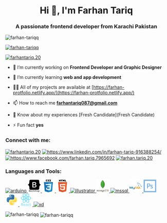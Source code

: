 
<h1 align="center">Hi 👋, I'm Farhan Tariq</h1>
<h3 align="center">A passionate frontend developer from Karachi Pakistan</h3>

<p align="left"> <img src="https://komarev.com/ghpvc/?username=farhan-tariqq&label=Profile%20views&color=0e75b6&style=flat" alt="farhan-tariqq" /> </p>

<p align="left"> <a href="https://github.com/ryo-ma/github-profile-trophy"><img src="https://github-profile-trophy.vercel.app/?username=farhan-tariqq" alt="farhan-tariqq" /></a> </p>

<p align="left"> <a href="https://twitter.com/farhantariq.20" target="blank"><img src="https://img.shields.io/twitter/follow/farhantariq.20?logo=twitter&style=for-the-badge" alt="farhantariq.20" /></a> </p>

- 🔭 I’m currently working on **Frontend Developer and Graphic Designer**

- 🌱 I’m currently learning **web and app development**

- 👨‍💻 All of my projects are available at [https://farhan-protfolio.netlify.app/](https://farhan-protfolio.netlify.app/)

- 📫 How to reach me **farhantariq087@gmail.com**

- 📄 Know about my experiences [Fresh Candidate](Fresh Candidate)

- ⚡ Fun fact **yes**

<h3 align="left">Connect with me:</h3>
<p align="left">
<a href="https://twitter.com/farhantariq.20" target="blank"><img align="center" src="https://raw.githubusercontent.com/rahuldkjain/github-profile-readme-generator/master/src/images/icons/Social/twitter.svg" alt="farhantariq.20" height="30" width="40" /></a>
<a href="https://linkedin.com/in/https://www.linkedin.com/in/farhan-tariq-916388254/" target="blank"><img align="center" src="https://raw.githubusercontent.com/rahuldkjain/github-profile-readme-generator/master/src/images/icons/Social/linked-in-alt.svg" alt="https://www.linkedin.com/in/farhan-tariq-916388254/" height="30" width="40" /></a>
<a href="https://fb.com/https://www.facebook.com/farhan.tariq.7965692" target="blank"><img align="center" src="https://raw.githubusercontent.com/rahuldkjain/github-profile-readme-generator/master/src/images/icons/Social/facebook.svg" alt="https://www.facebook.com/farhan.tariq.7965692" height="30" width="40" /></a>
<a href="https://instagram.com/farhan.tariq.20" target="blank"><img align="center" src="https://raw.githubusercontent.com/rahuldkjain/github-profile-readme-generator/master/src/images/icons/Social/instagram.svg" alt="farhan.tariq.20" height="30" width="40" /></a>
</p>

<h3 align="left">Languages and Tools:</h3>
<p align="left"> <a href="https://www.arduino.cc/" target="_blank" rel="noreferrer"> <img src="https://cdn.worldvectorlogo.com/logos/arduino-1.svg" alt="arduino" width="40" height="40"/> </a> <a href="https://getbootstrap.com" target="_blank" rel="noreferrer"> <img src="https://raw.githubusercontent.com/devicons/devicon/master/icons/bootstrap/bootstrap-plain-wordmark.svg" alt="bootstrap" width="40" height="40"/> </a> <a href="https://www.w3schools.com/css/" target="_blank" rel="noreferrer"> <img src="https://raw.githubusercontent.com/devicons/devicon/master/icons/css3/css3-original-wordmark.svg" alt="css3" width="40" height="40"/> </a> <a href="https://www.w3.org/html/" target="_blank" rel="noreferrer"> <img src="https://raw.githubusercontent.com/devicons/devicon/master/icons/html5/html5-original-wordmark.svg" alt="html5" width="40" height="40"/> </a> <a href="https://www.adobe.com/in/products/illustrator.html" target="_blank" rel="noreferrer"> <img src="https://www.vectorlogo.zone/logos/adobe_illustrator/adobe_illustrator-icon.svg" alt="illustrator" width="40" height="40"/> </a> <a href="https://www.mongodb.com/" target="_blank" rel="noreferrer"> <img src="https://raw.githubusercontent.com/devicons/devicon/master/icons/mongodb/mongodb-original-wordmark.svg" alt="mongodb" width="40" height="40"/> </a> <a href="https://www.microsoft.com/en-us/sql-server" target="_blank" rel="noreferrer"> <img src="https://www.svgrepo.com/show/303229/microsoft-sql-server-logo.svg" alt="mssql" width="40" height="40"/> </a> <a href="https://www.mysql.com/" target="_blank" rel="noreferrer"> <img src="https://raw.githubusercontent.com/devicons/devicon/master/icons/mysql/mysql-original-wordmark.svg" alt="mysql" width="40" height="40"/> </a> <a href="https://www.photoshop.com/en" target="_blank" rel="noreferrer"> <img src="https://raw.githubusercontent.com/devicons/devicon/master/icons/photoshop/photoshop-line.svg" alt="photoshop" width="40" height="40"/> </a> <a href="https://www.python.org" target="_blank" rel="noreferrer"> <img src="https://raw.githubusercontent.com/devicons/devicon/master/icons/python/python-original.svg" alt="python" width="40" height="40"/> </a> <a href="https://reactjs.org/" target="_blank" rel="noreferrer"> <img src="https://raw.githubusercontent.com/devicons/devicon/master/icons/react/react-original-wordmark.svg" alt="react" width="40" height="40"/> </a> <a href="https://www.adobe.com/products/xd.html" target="_blank" rel="noreferrer"> <img src="https://cdn.worldvectorlogo.com/logos/adobe-xd.svg" alt="xd" width="40" height="40"/> </a> </p>

<p><img align="left" src="https://github-readme-stats.vercel.app/api/top-langs?username=farhan-tariqq&show_icons=true&locale=en&layout=compact" alt="farhan-tariqq" /></p>

<p>&nbsp;<img align="center" src="https://github-readme-stats.vercel.app/api?username=farhan-tariqq&show_icons=true&locale=en" alt="farhan-tariqq" /></p>

